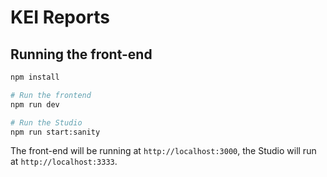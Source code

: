 # KEI Reports

## Running the front-end

```bash
npm install

# Run the frontend
npm run dev

# Run the Studio
npm run start:sanity
```

The front-end will be running at `http://localhost:3000`, the Studio will run at `http://localhost:3333`.
